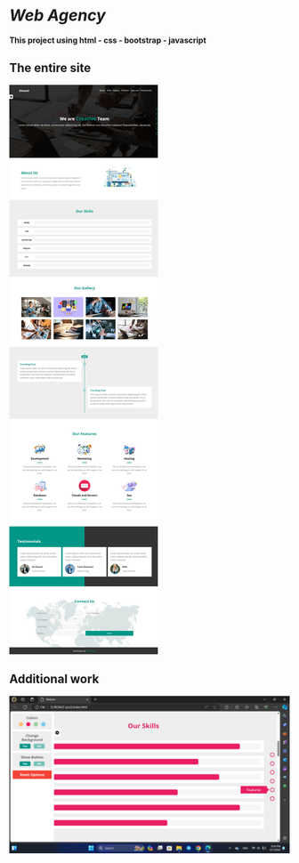 # *Web Agency*

**This project using html - css - bootstrap - javascript**
## The entire site
![alt text](images/demo.jpeg)

## **Additional work**
![alt text](images/anim.png)

